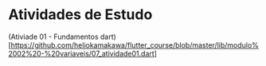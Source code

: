 # Atividades de Estudo
(Ativiade 01 - Fundamentos dart)[https://github.com/heliokamakawa/flutter_course/blob/master/lib/modulo%2002%20-%20variaveis/07_atividade01.dart]
